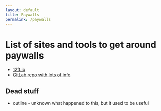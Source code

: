 ```yaml
---
layout: default
title: Paywalls
permalink: /paywalls
---
```


# List of sites and tools to get around paywalls
- [12ft.io](https://12ft.io)
- [GitLab repo with lots of info](https://gitlab.com/magnolia1234/bypass-paywalls-firefox-clean/-/blob/master/README.md)

## Dead stuff
- outline - unknown what happened to this, but it used to be useful
